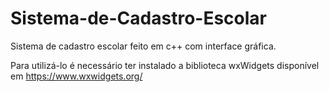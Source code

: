 # Sistema-de-Cadastro-Escolar

Sistema de cadastro escolar feito em c++ com interface gráfica.

Para utilizá-lo é necessário ter instalado a biblioteca wxWidgets disponível em https://www.wxwidgets.org/
